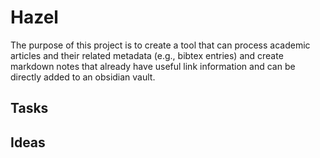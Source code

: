 # Hazel

The purpose of this project is to create a tool that can process academic articles and their related metadata (e.g., bibtex entries) and create markdown notes that already have useful link information and can be directly added to an obsidian vault.

## Tasks

## Ideas
